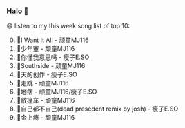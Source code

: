 

### Halo 👋

😄 listen to my this week song list of top 10:

0. 🌈I Want It All - 顽童MJ116
1. 🌈少年董  - 顽童MJ116
2. 🌈你懂我意思吗 - 瘦子E.SO
3. 🌈Southside - 顽童MJ116
4. 🌈天的创作 - 瘦子E.SO
5. 🌈走跳 - 顽童MJ116
6. 🌈地痞 - 顽童MJ116/瘦子E.SO
7. 🌈敞篷车 - 顽童MJ116
8. 🌈自己都不自己(dead presedent remix by josh) - 瘦子E.SO
9. 🌈金上瘾 - 顽童MJ116

